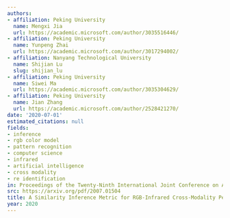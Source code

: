 ```yaml
---
authors:
- affiliation: Peking University
  name: Mengxi Jia
  url: https://academic.microsoft.com/author/3035516446/
- affiliation: Peking University
  name: Yunpeng Zhai
  url: https://academic.microsoft.com/author/3017294002/
- affiliation: Nanyang Technological University
  name: Shijian Lu
  slug: shijian_lu
- affiliation: Peking University
  name: Siwei Ma
  url: https://academic.microsoft.com/author/3035304629/
- affiliation: Peking University
  name: Jian Zhang
  url: https://academic.microsoft.com/author/2528421270/
date: '2020-07-01'
estimated_citations: null
fields:
- inference
- rgb color model
- pattern recognition
- computer science
- infrared
- artificial intelligence
- cross modality
- re identification
in: Proceedings of the Twenty-Ninth International Joint Conference on Artificial Intelligence
src: https://arxiv.org/pdf/2007.01504
title: A Similarity Inference Metric for RGB-Infrared Cross-Modality Person Re-identification.
year: 2020
---
```

